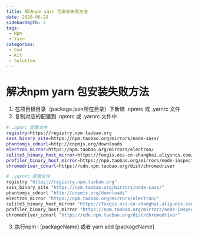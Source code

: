 ```yaml
---
title: 解决npm yarn 包安装失败方法
date: 2020-06-29
sidebarDepth: 2
tags:
 - Npm
 - Yarn
categories:
 - Cmd
 - Kit
 - Solution
---
```

# 解决npm yarn 包安装失败方法
1. 在项目根目录（package.json所在目录）下新建 .npmrc 或 .yarnrc 文件
2. 复制对应的配置到 .npmrc 或 .yarnrc 文件中
```sh
# .npmrc 配置文件
registry=https://registry.npm.taobao.org
sass_binary_site=https://npm.taobao.org/mirrors/node-sass/
phantomjs_cdnurl=http://cnpmjs.org/downloads
electron_mirror=https://npm.taobao.org/mirrors/electron/
sqlite3_binary_host_mirror=https://foxgis.oss-cn-shanghai.aliyuncs.com/
profiler_binary_host_mirror=https://npm.taobao.org/mirrors/node-inspector/
chromedriver_cdnurl=https://cdn.npm.taobao.org/dist/chromedriver

# .yarnrc 配置文件
registry "https://registry.npm.taobao.org"
sass_binary_site "https://npm.taobao.org/mirrors/node-sass/"
phantomjs_cdnurl "http://cnpmjs.org/downloads"
electron_mirror "https://npm.taobao.org/mirrors/electron/"
sqlite3_binary_host_mirror "https://foxgis.oss-cn-shanghai.aliyuncs.com/"
profiler_binary_host_mirror "https://npm.taobao.org/mirrors/node-inspector/"
chromedriver_cdnurl "https://cdn.npm.taobao.org/dist/chromedriver"

```
3. 执行npm i [packageName] 或者 yarn add [packageName]